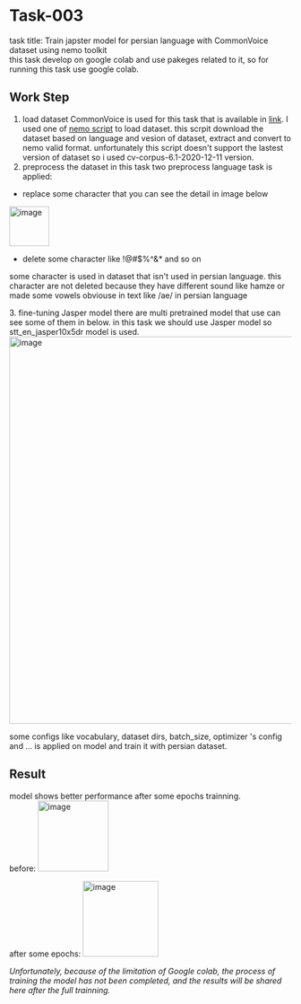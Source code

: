 
# Task-003
task title: Train japster model for persian language with CommonVoice dataset using nemo toolkit</br>
this task develop on google colab and use pakeges related to it, so for running this task use google colab.

## Work Step
1. load dataset
CommonVoice is used for this task that is available in [link](https://commonvoice.mozilla.org/en/datasets). I used one of [nemo script](https://github.com/NVIDIA/NeMo/blob/main/scripts/dataset_processing/get_commonvoice_data.py) to load dataset. this scrpit download the dataset based on language and vesion of dataset, extract and convert to nemo valid format. unfortunately this script doesn't support the lastest version of dataset so i used cv-corpus-6.1-2020-12-11 version. 
2. preprocess the dataset
in this task two preprocess language task is applied:
- replace some character that you can see the detail in image below
<img width="71" alt="image" src="https://user-images.githubusercontent.com/44172962/190924024-0486b9d8-3813-4073-b297-8123e45649dc.png">

- delete some character like !@#$%^&* and so on
<p>some character is used in dataset that isn't used in persian language. this character are not deleted because they have different sound like hamze or made some vowels obviouse in text like /ae/ in persian language</p>
3. fine-tuning Jasper model
there are multi pretrained model that use can see some of them in below. in this task we should use Jasper model so stt_en_jasper10x5dr model is used.

<img width="690" alt="image" src="https://user-images.githubusercontent.com/44172962/190924496-22f4d3af-5a34-45ee-8a21-f1c3e45ff75c.png">

some configs like vocabulary, dataset dirs, batch_size, optimizer 's config and ... is applied on model and train it with persian dataset. 

## Result
model shows better performance after some epochs trainning.</br>
before:
<img width="126" alt="image" src="https://user-images.githubusercontent.com/44172962/190925462-8ecb0e27-e4d1-4d2b-a8e0-9c4fb24bf664.png">

after some epochs:
<img width="135" alt="image" src="https://user-images.githubusercontent.com/44172962/190925497-34db3a7d-2fd9-4512-a08d-0c8731ee8ba5.png">

<i>Unfortunately, because of the limitation of Google colab, the process of training the model has not been completed, and the results will be shared here after the full trainning.</i>

